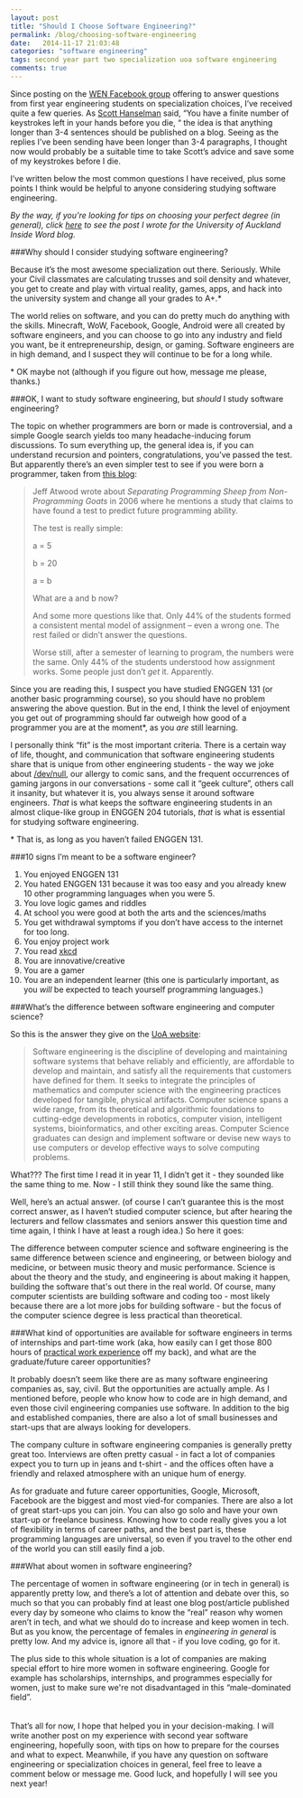 ```yaml
---
layout: post
title: "Should I Choose Software Engineering?"
permalink: /blog/choosing-software-engineering
date:   2014-11-17 21:03:48
categories: "software engineering"
tags: second year part two specialization uoa software engineering
comments: true
---
```


Since posting on the [WEN Facebook group](https://www.facebook.com/groups/WENUoA/) offering to answer questions from first year engineering students on specialization choices, I’ve received quite a few queries. As [Scott Hanselman](http://www.hanselman.com/blog/scotthanselmanscompletelistofproductivitytips.aspx) said, “You have a finite number of keystrokes left in your hands before you die, “ the idea is that anything longer than 3-4 sentences should be published on a blog. Seeing as the replies I’ve been sending have been longer than 3-4 paragraphs, I thought now would probably be a suitable time to take Scott’s advice and save some of my keystrokes before I die. 

I’ve written below the most common questions I have received, plus some points I think would be helpful to anyone considering studying software engineering.

_By the way, if you're looking for tips on choosing your perfect degree \(in general\), click [here](https://www.auckland.ac.nz/theinsideword/?p=9625) to see the post I wrote for the University of Auckland Inside Word blog._


###Why should I consider studying software engineering?

Because it’s the most awesome specialization out there. Seriously. While your Civil classmates are calculating trusses and soil density and whatever, you get to create and play with virtual reality, games, apps, and hack into the university system and change all your grades to A+.*

The world relies on software, and you can do pretty much do anything with the skills. Minecraft, WoW, Facebook, Google, Android were all created by software engineers, and you can choose to go into any industry and field you want, be it entrepreneurship, design, or gaming. Software engineers are in high demand, and I suspect they will continue to be for a long while.

\* OK maybe not (although if you figure out how, message me please, thanks.)

###OK, I want to study software engineering, but _should_ I study software engineering?
  
The topic on whether programmers are born or made is controversial, and a simple Google search yields too many headache-inducing forum discussions. To sum everything up, the general idea is, if you can understand recursion and pointers, congratulations, you’ve passed the test. But apparently there’s an even simpler test to see if you were born a programmer, taken from [this blog](http://swizec.com/blog/programmers-are-born-not-made/swizec/3369):

> Jeff Atwood wrote about _Separating Programming Sheep from Non-Programming Goats_ in 2006 where he mentions a study that claims to have found a test to predict future programming ability.
>
>The test is really simple:
>
>a = 5
>
>b = 20
>
>a = b
>
>What are a and b now?
>
>And some more questions like that. Only 44% of the students formed a consistent mental model of assignment – even a wrong one. The rest failed or didn’t answer the questions.
>
>Worse still, after a semester of learning to program, the numbers were the same. Only 44% of the students understood how assignment works.
Some people just don’t _get_ it. Apparently.

Since you are reading this, I suspect you have studied ENGGEN 131 (or another basic programming course), so you should have no problem answering the above question. But in the end, I think the level of enjoyment you get out of programming should far outweigh how good of a programmer you are at the moment*, as you _are_ still learning. 

I personally think “fit” is the most important criteria. There is a certain way of life, thought, and communication that software engineering students share that is unique from other engineering students - the way we joke about [/dev/null](http://en.wikipedia.org/wiki/Null_device), our allergy to comic sans, and the frequent occurrences of gaming jargons in our conversations - some call it “geek culture”, others call it insanity, but whatever it is, you always sense it around software engineers. _That_ is what keeps the software engineering students in an almost clique-like group in ENGGEN 204 tutorials, _that_ is what is essential for studying software engineering.

\* That is, as long as you haven’t failed ENGGEN 131.


###10 signs I’m meant to be a software engineer?
  
1. You enjoyed ENGGEN 131
2. You hated ENGGEN 131 because it was too easy and you already knew 10 other programming languages when you were 5.
3. You love logic games and riddles
4. At school you were good at both the arts and the sciences/maths
5. You get withdrawal symptoms if you don’t have access to the internet for too long.
6. You enjoy project work
7. You read [xkcd](http://xkcd.com/)
8. You are innovative/creative
9. You are a gamer
10. You are an independent learner (this one is particularly important, as you _will_ be expected to teach yourself programming languages.)


###What’s the difference between software engineering and computer science?
  
So this is the answer they give on the [UoA website](https://www.cs.auckland.ac.nz/en/about/software-engineering.html#3ceb950b9c7bb73acfaa1e2337f69955):

> Software engineering is the discipline of developing and maintaining software systems that behave reliably and efficiently, are affordable to develop and maintain, and satisfy all the requirements that customers have defined for them. It seeks to integrate the principles of mathematics and computer science with the engineering practices developed for tangible, physical artifacts.
Computer science spans a wide range, from its theoretical and algorithmic foundations to cutting-edge developments in robotics, computer vision, intelligent systems, bioinformatics, and other exciting areas. Computer Science graduates can design and implement software or devise new ways to use computers or develop effective ways to solve computing problems.
  
What??? The first time I read it in year 11, I didn’t get it - they sounded like the same thing to me. Now - I still think they sound like the same thing.

Well, here’s an actual answer. (of course I can’t guarantee this is the most correct answer, as I haven’t studied computer science, but after hearing the lecturers and fellow classmates and seniors answer this question time and time again, I think I have at least a rough idea.) So here it goes:

The difference between computer science and software engineering is the same difference between science and engineering, or between biology and medicine, or between music theory and music performance. Science is about the theory and the study, and engineering is about making it happen, building the software that's out there in the real world. Of course, many computer scientists are building software and coding too - most likely because there are a lot more jobs for building software - but the focus of the computer science degree is less practical than theoretical.


###What kind of opportunities are available for software engineers in terms of internships and part-time work (aka, how easily can I get those 800 hours of [practical work experience](http://www.engineering.auckland.ac.nz/en/for/currentstudents/currentundergraduates/cu-academic-information/cu-practical-work.html) off my back), and what are the graduate/future career opportunities?
   
It probably doesn’t seem like there are as many software engineering companies as, say, civil. But the opportunities are actually ample. As I mentioned before, people who know how to code are in high demand, and even those civil engineering companies use software. In addition to the big and established companies, there are also a lot of small businesses and start-ups that are always looking for developers.

The company culture in software engineering companies is generally pretty great too. Interviews are often pretty casual - in fact a lot of companies expect you to turn up in jeans and t-shirt - and the offices often have a friendly and relaxed atmosphere with an unique hum of energy.

As for graduate and future career opportunities, Google, Microsoft, Facebook are the biggest and most vied-for companies. There are also a lot of great start-ups you can join. You can also go solo and have your own start-up or freelance business. Knowing how to code really gives you a lot of flexibility in terms of career paths, and the best part is, these programming languages are universal, so even if you travel to the other end of the world you can still easily find a job.


###What about women in software engineering?
  
The percentage of women in software engineering (or in tech in general) is apparently pretty low, and there’s a lot of attention and debate over this, so much so that you can probably find at least one blog post/article published every day by someone who claims to know the “real” reason why women aren’t in tech, and what we should do to increase and keep women in tech. But as you know, the percentage of females in _engineering in general_ is pretty low. And my advice is, ignore all that - if you love coding, go for it.

The plus side to this whole situation is a lot of companies are making special effort to hire more women in software engineering. Google for example has scholarships, internships, and programmes especially for women, just to make sure we're not disadvantaged in this “male-dominated field”.
<br><br><br>
That’s all for now, I hope that helped you in your decision-making. I will write another post on my experience with second year software engineering, hopefully soon, with tips on how to prepare for the courses and what to expect. Meanwhile, if you have any question on software engineering or specialization choices in general, feel free to leave a comment below or message me. Good luck, and hopefully I will see you next year!

